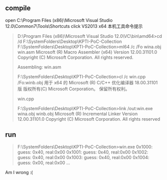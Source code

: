 ## compile

open C:\Program Files (x86)\Microsoft Visual Studio 12.0\Common7\Tools\Shortcuts
click VS2013 x64 本机工具命令提示

>
>D:\Program Files (x86)\Microsoft Visual Studio 12.0\VC\bin\amd64>cd /d F:\SystemFolders\Desktop\KPTI-PoC-Collection
>F:\SystemFolders\Desktop\KPTI-PoC-Collection>ml64 /c /Fo wina.obj win.asm
>Microsoft (R) Macro Assembler (x64) Version 12.00.31101.0
>Copyright (C) Microsoft Corporation.  All rights reserved.
>
>Assembling: win.asm
>
>F:\SystemFolders\Desktop\KPTI-PoC-Collection>cl /c win.cpp  /Fo:winb.obj
>用于 x64 的 Microsoft (R) C/C++ 优化编译器 18.00.31101 版
>版权所有(C) Microsoft Corporation。  保留所有权利。
>
>win.cpp
>
>F:\SystemFolders\Desktop\KPTI-PoC-Collection>link /out:win.exe wina.obj winb.obj
>Microsoft (R) Incremental Linker Version 12.00.31101.0
>Copyright (C) Microsoft Corporation.  All rights reserved

## run

>F:\SystemFolders\Desktop\KPTI-PoC-Collection>win.exe
>0x1000: guess: 0x40, real:0x00
>0x1001: guess: 0x40, real:0x00
>0x1002: guess: 0x40, real:0x00
>0x1003: guess: 0x40, real:0x00
>0x1004: guess: 0x00, real:0x00
>...

Am I wrong :(
